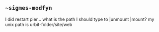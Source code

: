 ## `~sigmes-modfyn`
I did restart pier... what is the path I should type to |unmount |mount? my unix path is urbit-folder/site/web